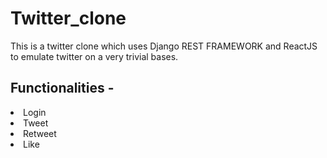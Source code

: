 # Twitter_clone
This is a twitter clone which uses Django REST FRAMEWORK and ReactJS to emulate twitter on a very trivial bases.
## Functionalities - 
<li> Login </li>
<li> Tweet </li>
<li> Retweet </li>
<li> Like </li>

